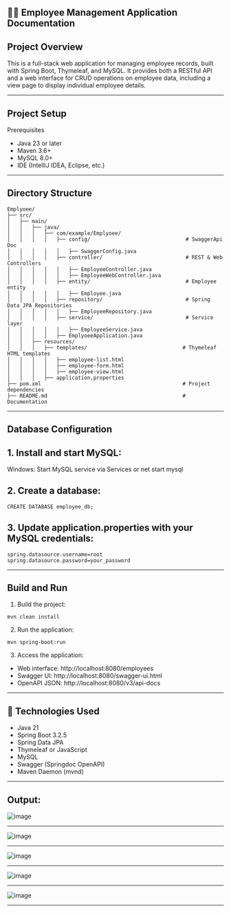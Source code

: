 ## 🧑‍💼 Employee Management Application Documentation

## Project Overview

 This is a full-stack web application for managing employee records, built with Spring Boot, Thymeleaf, and MySQL. It provides both a RESTful API and a web interface for CRUD operations on employee data, including a view page to display individual employee details.

---
## Project Setup

Prerequisites
- Java 23 or later
- Maven 3.6+
- MySQL 8.0+
- IDE (IntelliJ IDEA, Eclipse, etc.)
---
## Directory Structure
```
Emplyoee/
├── src/
│   ├── main/
│   │   ├── java/
│   │   │   ├── com/example/Emplyoee/
│   │   │   │   ├── config/                               # SwaggerApi Doc
│   │   │   │   │   ├── SwaggerConfig.java
│   │   │   │   ├── controller/                           # REST & Web Controllers
│   │   │   │   │   ├── EmployeeController.java 
│   │   │   │   │   ├── EmployeeWebController.java
│   │   │   │   ├── entity/                               # Employee entity
│   │   │   │   │   ├── Employee.java
│   │   │   │   ├── repository/                           # Spring Data JPA Repositories
│   │   │   │   │   ├── EmployeeRepository.java
│   │   │   │   ├── service/                              # Service layer
│   │   │   │   │   ├── EmployeeService.java
│   │   │   │   ├── EmplyoeeApplication.java
│   │   ├── resources/
│   │   │   ├── templates/                               # Thymeleaf HTML templates
│   │   │   │   ├── employee-list.html
│   │   │   │   ├── employee-form.html
│   │   │   │   ├── employee-view.html
│   │   │   ├── application.properties
├── pom.xml                                              # Project dependencies
├── README.md                                            # Documentation

```
---
## Database Configuration

## 1. Install and start MySQL:
Windows: Start MySQL service via Services or net start mysql

## 2. Create a database:
```
CREATE DATABASE employee_db;

```
## 3. Update application.properties with your MySQL credentials:
```
spring.datasource.username=root
spring.datasource.password=your_password
```
---

## Build and Run

1. Build the project:
```
mvn clean install

```
2. Run the application:
```
mvn spring-boot:run

```
3. Access the application:

- Web interface: http://localhost:8080/employees
- Swagger UI: http://localhost:8080/swagger-ui.html
- OpenAPI JSON: http://localhost:8080/v3/api-docs

---
## 🚀 Technologies Used

- Java 21
- Spring Boot 3.2.5
- Spring Data JPA
- Thymeleaf or JavaScript
- MySQL
- Swagger (Springdoc OpenAPI)
- Maven Daemon (mvnd)

---
## Output: 

![image](https://github.com/user-attachments/assets/d1520c72-9cb9-4508-93f8-673774241f54)

---

![image](https://github.com/user-attachments/assets/552a3df5-3cd2-452b-bd52-792277c39a0e)

---
![image](https://github.com/user-attachments/assets/50b2562a-2f1a-42ce-a812-4ed665159e0d)

---
![image](https://github.com/user-attachments/assets/fccc4899-032e-4d93-acb8-8e241dc21197)

---
![image](https://github.com/user-attachments/assets/8f91f1ea-32c4-4346-a617-4c8d13ee1945)

---







